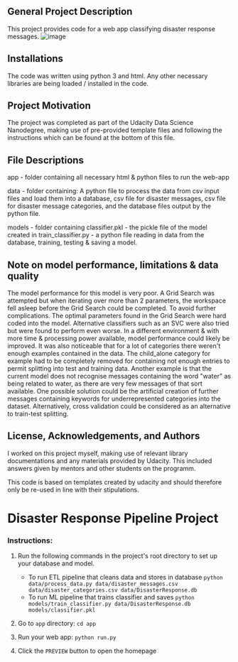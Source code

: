 ## General Project Description
This project provides code for a web app classifying disaster response messages.
![image](https://user-images.githubusercontent.com/110040452/203553405-4e2f6176-0be8-4a35-bb8f-4a4c6768a338.png)

## Installations

The code was written using python 3 and html. Any other necessary libraries are being loaded / installed in the code.

## Project Motivation

The project was completed as part of the Udacity Data Science Nanodegree, making use of pre-provided template files and following the instructions which can be found at the bottom of this file.

## File Descriptions

app - folder containing all necessary html & python files to run the web-app

data - folder containing: A python file to process the data from csv input files and load them into a database, csv file for disaster messages, csv file for disaster message categories, and the database files output by the python file.

models - folder containing classifier.pkl - the pickle file of the model created in train_classifier.py - a python file reading in data from the database, training, testing & saving a model.

## Note on model performance, limitations & data quality
The model performance for this model is very poor. A Grid Search was attempted but when iterating over more than 2 parameters, the workspace fell asleep before the Grid Search could be completed. To avoid further complications. The optimal parameters found in the Grid Search were hard coded into the model. Alternative classifiers such as an SVC were also tried but were found to perform even worse. In a different environment & with more time & processing power available, model performance could likely be improved. It was also noticeable that for a lot of categories there weren't enough examples contained in the data. The child_alone category for example had to be completely removed for containing not enough entries to permit splitting into test and training data. Another example is that the current model does not recognise messages containing the word "water" as being related to water, as there are very few messages of that sort available. One possible solution could be the artificial creation of further messages containing keywords for underrepresented categories into the dataset. Alternatively, cross validation could be considered as an alternative to train-test splitting.

## License, Acknowledgements, and Authors
I worked on this project myself, making use of relevant library documentations and any materials provided by Udacity. This included answers given by mentors and other students on the programm. 

This code is based on templates created by udacity and should therefore only be re-used in line with their stipulations.

# Disaster Response Pipeline Project

### Instructions:
1. Run the following commands in the project's root directory to set up your database and model.

    - To run ETL pipeline that cleans data and stores in database
        `python data/process_data.py data/disaster_messages.csv data/disaster_categories.csv data/DisasterResponse.db`
    - To run ML pipeline that trains classifier and saves
        `python models/train_classifier.py data/DisasterResponse.db models/classifier.pkl`

2. Go to `app` directory: `cd app`

3. Run your web app: `python run.py`

4. Click the `PREVIEW` button to open the homepage

